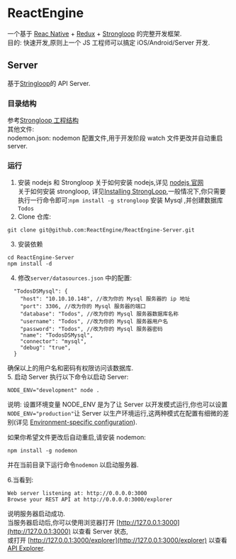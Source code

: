 # ReactEngine
一个基于 [Reac Native](https://facebook.github.io/react-native) + [Redux](https://github.com/reactjs/redux) + [Strongloop](https://strongloop.com) 的完整开发框架.  
目的: 快速开发,原则上一个 JS 工程师可以搞定 iOS/Android/Server 开发.

## Server
基于[Stringloop](https://strongloop.com)的 API Server.  
### 目录结构
参考[Strongloop 工程结构](https://docs.strongloop.com/display/public/LB/Standard+project+structure)  
其他文件:     
	nodemon.json: nodemon 配置文件,用于开发阶段 watch 文件更改并自动重启 server.  
### 运行 
1. 安装 nodejs 和 Strongloop
关于如何安装 nodejs,详见 [nodejs 官网](https://nodejs.org/en/download/)   
关于如何安装 strongloop, 详见[Installing StrongLoop](https://docs.strongloop.com/display/SL/Installing+StrongLoop),一般情况下,你只需要执行一行命令即可:```npm install -g strongloop```
安装 Mysql ,并创建数据库 ```Todos```
2. Clone 仓库:
```
git clone git@github.com:ReactEngine/ReactEngine-Server.git
```
3. 安装依赖
```
cd ReactEngine-Server  
npm install -d
```
4. 修改```server/datasources.json``` 中的配置:
```
  "TodosDSMysql": {
    "host": "10.10.10.148", //改为你的 Mysql 服务器的 ip 地址
    "port": 3306, //改为你的 Mysql 服务器的端口
    "database": "Todos", //改为你的 Mysql 服务器数据库名称
    "username": "Todos", //改为你的 Mysql 服务器用户名
    "password": "Todos", //改为你的 Mysql 服务器密码
    "name": "TodosDSMysql",
    "connector": "mysql",
    "debug": "true",
  }
```
确保以上的用户名和密码有权限访问该数据库.  
5. 启动 Server
执行以下命令以启动 Server:
```      
NODE_ENV="development" node . 
```    
说明: 设置环境变量 NODE_ENV 是为了让 Server 以开发模式运行,你也可以设置 	```NODE_ENV="production"```让 Server 以生产环境运行,这两种模式在配置有细微的差别(详见 [Environment-specific configuration](https://docs.strongloop.com/display/public/LB/Environment-specific+configuration)).  
       
如果你希望文件更改后自动重启,请安装 nodemon:
```
npm install -g nodemon
```
并在当前目录下运行命令```nodemon``` 以启动服务器.

6.当看到:
```
Web server listening at: http://0.0.0.0:3000
Browse your REST API at http://0.0.0.0:3000/explorer
```
说明服务器启动成功.  
当服务器启动后,你可以使用浏览器打开 [http://127.0.0.1:3000](http://127.0.0.1:3000) 以查看 Server 状态,   
或打开 [http://127.0.0.1:3000/explorer](http://127.0.0.1:3000/explorer) 以查看 [API Explorer](http://127.0.0.1:3000/explorer).   
